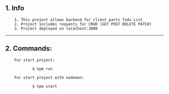 ## 1. Info 
        1. This project allows backend for client parts Todo List
        2. Project includes requests for CRUD (GET POST DELETE PATCH)
        3. Project deployed on localhost:3000
---
## 2. Commands:
        For start project:
 
                $ npm run
      
        For start project with nodemon:
        
                $ npm start